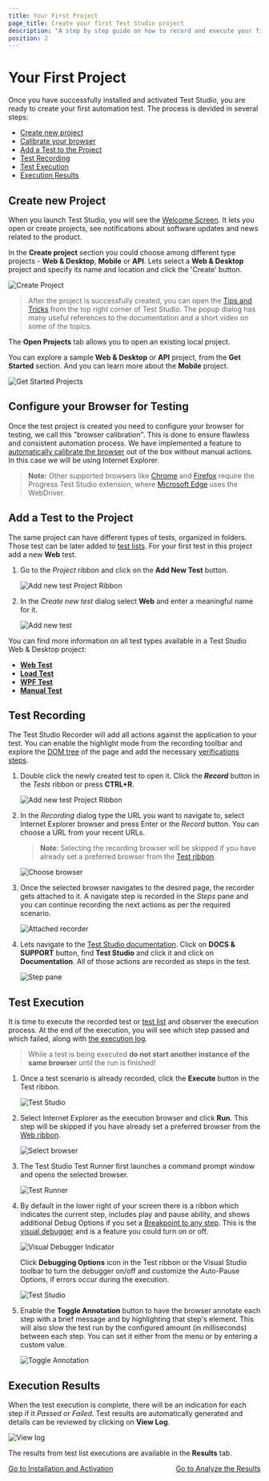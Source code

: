 ```yaml
---
title: Your First Project
page_title: Create your first Test Studio project
description: "A step by step guide on how to record and execute your first Test Studio project."
position: 2
---
```

# Your First Project #

Once you have successfully installed and activated Test Studio, you are ready to create your first automation test. The process is devided in several steps:

- [Create new project](#create-new-project)
- [Calibrate your browser](#calibrate-your-browser)
- [Add a Test to the Project](#add-a-test-to-the-project)
- [Test Recording](#test-recording)
- [Test Execution](#test-execution)
- [Execution Results](#execution-results)

## Create new Project ##

When you launch Test Studio, you will see the [Welcome Screen](#welcome-screen). It lets you open or create projects, see notifications about software updates and news related to the product.

In the **Create project** section you could choose among different type projects - **Web & Desktop**, **Mobile** or **API**. Lets select a **Web & Desktop** project and specify its name and location and click the 'Create' button.

![Create Project](/img/getting-started/first-project/fig00.png)

>After the project is successfully created, you can open the <a href="/general-information/start-a-project/in-product-tips-tricks" target="_blank">Tips and Tricks</a> from the top right corner of Test Studio. The popup dialog has many useful references to the documentation and a short video on some of the topics.

The **Open Projects** tab allows you to open an existing local project. 

You can explore a sample **Web & Desktop** or **API** project, from the **Get Started** section. And you can learn more about the **Mobile** project.

![Get Started Projects](/img/getting-started/first-project/fig01.png)

## Configure your Browser for Testing ##

Once the test project is created you need to configure your browser for testing, we call this "browser calibration". This is done to ensure flawless and consistent automation process. We have implemented a feature to [automatically calibrate the browser](/features/project-settings/browsers) out of the box without manual actions. In this case we will be using Internet Explorer.

>**Note:** Other supported browsers like [Chrome](/getting-started/configure-your-browser/chrome) and [Firefox](/getting-started/configure-your-browser/firefox) require the Progress Test Studio extension, where [Microsoft Edge](/getting-started/configure-your-browser/edge) uses the WebDriver.

## Add a Test to the Project ##

The same project can have different types of tests, organized in folders. Those test can be later added to <a href="/getting-started/test-execution/test-lists-standalone" target="_blank">test lists</a>. For your first test in this project add a new **Web** test.

1. Go to the *Project* ribbon and click on the **Add New Test** button.

    ![Add new test Project Ribbon](/img/getting-started/first-project/fig02.png)

2. In the *Create new test* dialog select **Web** and enter a meaningful name for it.

    ![Add new test](/img/getting-started/first-project/fig03.png)

You can find more information on all test types available in a Test Studio Web & Desktop project:

*	<a href="/getting-started/test-recording/overview" target="_blank">**Web Test**</a>
*	<a href="/features/testing-types/load-testing/Overview" target="_blank">**Load Test**</a>
*	<a href="/features/testing-types/wpf-testing/wpf-test" target="_blank">**WPF Test**</a>
*	<a href="/features/testing-types/manual-testing/overview" target="_blank">**Manual Test**</a>

## Test Recording ##

The Test Studio Recorder will add all actions against the application to your test. You can enable the highlight mode from the recording toolbar and explore the <a href="/features/recorder/dom-explorer" target="_blank">DOM tree</a> of the page and add the necessary <a href="/features/recorder/verifications/overview" target="_blank">verifications steps</a>.

1. Double click the newly created test to open it. Click the ***Record*** button in the *Tests* ribbon or press **CTRL+R**.

    ![Add new test Project Ribbon](/img/getting-started/first-project/fig04.png)

2. In the *Recording* dialog type the URL you want to navigate to, select Internet Explorer browser and press Enter or the *Record* button. You can choose a URL from your recent URLs.

    > **Note**: Selecting the recording browser will be skipped if you have already set a preferred browser from the <a href="/getting-started/test-execution/quick-execution" target="_blank">Test ribbon</a>.

    ![Choose browser](/img/getting-started/first-project/fig05.png)

3. Once the selected browser navigates to the desired page, the recorder gets attached to it. A navigate step is recorded in the *Steps* pane and you can continue recording the next actions as per the required scenario.

    ![Attached recorder](/img/getting-started/first-project/fig06.png)

4. Lets navigate to the [Test Studio documentation](https://docs.telerik.com/teststudio/). Click on **DOCS & SUPPORT** button, find **Test Studio** and click it and click on **Documentation**. All of those actions are recorded as steps in the test.

    ![Step pane](/img/getting-started/first-project/fig07.png)

## Test Execution ##

It is time to execute the recorded test or <a href="/getting-started/test-execution/test-lists-standalone" target="_blank">test list</a> and observer the execution process. At the end of the execution, you will see which step passed and which failed, along with <a href="/troubleshooting-guide/troubleshooting-tools-tg/using-the-execution-log" target="_blank">the execution log</a>.

> While a test is being executed **do not start another instance of the same browser** until the run is finished!

1. Once a test scenario is already recorded, click the **Execute** button in the Test ribbon.

    ![Test Studio](/img/getting-started/first-project/fig08.png)

2. Select Internet Explorer as the execution browser and click **Run**. This step will be skipped if you have already set a preferred browser from the <a href="/getting-started/test-execution/quick-execution" target="_blank">Web ribbon</a>.

    ![Select browser](/img/getting-started/first-project/fig09.png)

3. The Test Studio Test Runner first launches a command prompt window and opens the selected browser.

    ![Test Runner](/img/getting-started/first-project/fig10.png)

4. By default in the lower right of your screen there is a ribbon which indicates the current step, includes play and pause ability, and shows additional Debug Options if you set a <a href="/features/test-maintenance/steps-pane" target="_blank">Breakpoint to any step</a>. This is the <a href="/troubleshooting-guide/troubleshooting-tools-tg/using-the-visual-debugger" target="_blank">visual debugger</a> and is a feature you could turn on or off.

    ![Visual Debugger Indicator](/img/getting-started/first-project/fig11.png)

    Click **Debugging Options** icon in the Test ribbon or the Visual Studio toolbar to turn the debugger on/off and customize the Auto-Pause Options, if errors occur during the execution.

    ![Test Studio](/img/getting-started/first-project/fig12.png)

5. Enable the **Toggle Annotation** button to have the browser annotate each step with a brief message and by highlighting that step's element. This will also slow the test run by the configured amount (in milliseconds) between each step. You can set it either from the menu or by entering a custom value.

    ![Toggle Annotation](/img/getting-started/first-project/fig13.png)

## Execution Results ##

When the test execution is complete, there will be an indication for each step if it *Passed* or *Failed*. Test results are automatically generated and details can be reviewed by clicking on **View Log**. 

![View log](/img/getting-started/first-project/fig14.png)

The results from test list executions are available in the **Results** tab.

<div><a href="/getting-started/installation-and-activation">Go to Installation and Activation</a><a style="float:right" href="/getting-started/analyze-the-results">Go to Analyze the Results</a></div>